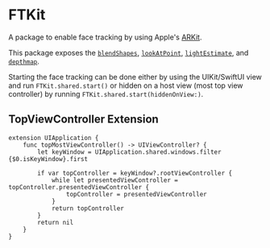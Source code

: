 # FTKit

A package to enable face tracking by using Apple's [ARKit](https://developer.apple.com/documentation/arkit).

This package exposes the [`blendShapes`](https://developer.apple.com/documentation/arkit/arfaceanchor/2928251-blendshapes/), [`lookAtPoint`](https://developer.apple.com/documentation/arkit/arfaceanchor/2968192-lookatpoint), [`lightEstimate`](https://developer.apple.com/documentation/arkit/arlightestimate), and [`depthmap`](https://developer.apple.com/documentation/arkit/ardepthdata/3566296-depthmap).

Starting the face tracking can be done either by using the UIKit/SwiftUI view and run `FTKit.shared.start()` or hidden on a host view (most top view controller) by running `FTKit.shared.start(hiddenOnView:)`. 



## TopViewController Extension

```
extension UIApplication {
    func topMostViewController() -> UIViewController? {
        let keyWindow = UIApplication.shared.windows.filter {$0.isKeyWindow}.first
        
        if var topController = keyWindow?.rootViewController {
            while let presentedViewController = topController.presentedViewController {
                topController = presentedViewController
            }
            return topController
        }
        return nil
    }
}
```


